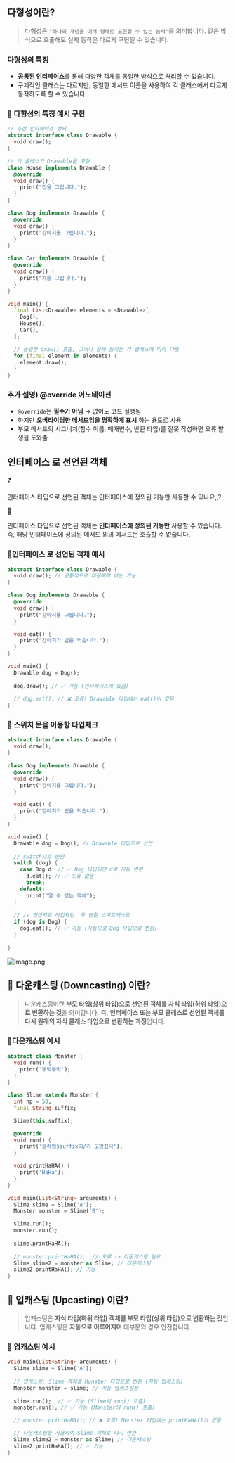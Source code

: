 ## **다형성이란?**

> 다형성은 `"하나의 개념을 여러 형태로 표현할 수 있는 능력"`을 의미합니다. 
같은 방식으로 호출해도 실제 동작은 다르게 구현될 수 있습니다.
> 

### **다형성의 특징**

- **공통된 인터페이스**를 통해 다양한 객체를 동일한 방식으로 처리할 수 있습니다.
- 구체적인 클래스는 다르지만, 동일한 메서드 이름을 사용하여 각 클래스에서 다르게 동작하도록 할 수 있습니다.

### 📍 다향성의 특징 예시 구현

```dart
// 추상 인터페이스 정의
abstract interface class Drawable {
  void draw();
}

// 각 클래스가 Drawable을 구현
class House implements Drawable {
  @override
  void draw() {
    print("집을 그립니다.");
  }
}

class Dog implements Drawable {
  @override
  void draw() {
    print("강아지를 그립니다.");
  }
}

class Car implements Drawable {
  @override
  void draw() {
    print("차를 그립니다.");
  }
}

void main() {
  final List<Drawable> elements = <Drawable>[
    Dog(),
    House(),
    Car(),
  ];

  // 동일한 draw() 호출, 그러나 실제 동작은 각 클래스에 따라 다름
  for (final element in elements) {
    element.draw();
  }
}

```

### **추가 설명) @override 어노테이션**

- `@override`는 **필수가 아님** → 없어도 코드 실행됨
- 하지만 **오버라이딩한 메서드임을 명확하게 표시** 하는 용도로 사용
- 부모 메서드의 시그니처(함수 이름, 매개변수, 반환 타입)를 잘못 작성하면 오류 발생을 도와줌

## 인터페이스 로 선언된 객체

<aside>
❓

인터페이스 타입으로 선언된 객체는 인터페이스에 정의된 기능만 사용할 수 있나요,,?

</aside>

<aside>
💬

인터페이스 타입으로 선언된 객체는 **인터페이스에 정의된 기능만** 사용할 수 있습니다. 즉, 해당 인터페이스에 정의된 메서드 외의 메서드는 호출할 수 없습니다.

</aside>

### 📍인터페이스 로 선언된 객체 예시

```dart
abstract interface class Drawable {
  void draw(); // 공통적으로 제공해야 하는 기능
}

class Dog implements Drawable {
  @override
  void draw() {
    print("강아지를 그립니다.");
  }

  void eat() {
    print("강아지가 밥을 먹습니다.");
  }
}

void main() {
  Drawable dog = Dog();
  
  dog.draw(); // ✅ 가능 (인터페이스에 있음)
  
  // dog.eat(); // ❌ 오류! Drawable 타입에는 eat()이 없음
}

```

### 📍 스위치 문을 이용항 타입체크

```dart
abstract interface class Drawable {
  void draw();
}

class Dog implements Drawable {
  @override
  void draw() {
    print("강아지를 그립니다.");
  }

  void eat() {
    print("강아지가 밥을 먹습니다.");
  }
}

void main() {
  Drawable dog = Dog(); // Drawable 타입으로 선언
  
  // switch으로 변환
  switch (dog) {
    case Dog d: // ✅ Dog 타입이면 d로 자동 변환
      d.eat(); // ✅ 오류 없음
      break;
    default:
      print("알 수 없는 객체");
  }
  
  // is 연산자로 타입확인  후 변환 스마트캐스트 
  if (dog is Dog) {
    dog.eat(); // ✅ 가능 (자동으로 Dog 타입으로 변환)
  }
  
}
```

![image.png](attachment:3bf7f533-e07a-4aaa-8045-a83ad1c7d76b:image.png)

## **📌 다운캐스팅 (Downcasting) 이란?**

> 다운캐스팅이란 **부모 타입(상위 타입)으로 선언된 객체를 자식 타입(하위 타입)으로 변환하는 것**을 의미합니다.
즉, **인터페이스 또는 부모 클래스로 선언된 객체를 다시 원래의 자식 클래스 타입으로 변환하는 과정**입니다.
> 

### 📍다운캐스팅 예시

```dart
abstract class Monster {
  void run() {
    print('뚜벅뚜벅');
  }
}

class Slime extends Monster {
  int hp = 50;
  final String suffix;

  Slime(this.suffix);

  @override
  void run() {
    print('슬라임$suffix이/가 도망쳤다');
  }

  void printHaHA() {
    print('HaHa');
  }
}

void main(List<String> arguments) {
  Slime slime = Slime('A');
  Monster monster = Slime('B');

  slime.run();
  monster.run();
  
  slime.printHaHA();
  
  // monster.printHaHA();  // 오류 -> 다운캐스팅 필요
  Slime slime2 = monster as Slime; // 다운캐스팅
  slime2.printHaHA(); // 가능
}
```

## **📌 업캐스팅 (Upcasting) 이란?**

> 업캐스팅은 **자식 타입(하위 타입) 객체를 부모 타입(상위 타입)으로 변환하는 것**입니다. 
업캐스팅은 **자동으로 이루어지며** 대부분의 경우 안전합니다.
> 

### 📍 업캐스팅 예시

```dart
void main(List<String> arguments) {
  Slime slime = Slime('A');
  
  // 업캐스팅: Slime 객체를 Monster 타입으로 변환 (자동 업캐스팅)
  Monster monster = slime; // 자동 업캐스팅됨
  
  slime.run();  // ✅ 가능 (Slime의 run() 호출)
  monster.run(); // ✅ 가능 (Monster의 run() 호출)

  // monster.printHaHA(); // ❌ 오류! Monster 타입에는 printHaHA()가 없음

  // 다운캐스팅을 사용하여 Slime 객체로 다시 변환
  Slime slime2 = monster as Slime; // 다운캐스팅
  slime2.printHaHA(); // ✅ 가능
}
```
